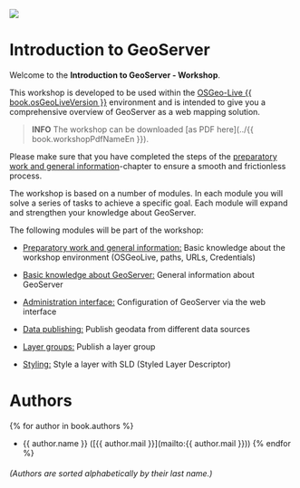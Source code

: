 ![](./assets/geoserver-logo.png)

# Introduction to GeoServer

Welcome to the **Introduction to GeoServer - Workshop**.

This workshop is developed to be used within the [OSGeo-Live {{ book.osGeoLiveVersion }}](https://live.osgeo.org) environment and is intended to give you a comprehensive overview of GeoServer as a web mapping solution.

> **INFO**
> The workshop can be downloaded [as PDF here](../{{ book.workshopPdfNameEn }}).

Please make sure that you have completed the steps of the
[preparatory work and general information](environment/README.md)-chapter to ensure a smooth and frictionless process.

The workshop is based on a number of modules. In each module you will solve a series of tasks to achieve a specific goal. Each module will expand and strengthen your knowledge about GeoServer.

The following modules will be part of the workshop:

* [Preparatory work and general information:](environment/README.md)
Basic knowledge about the workshop environment (OSGeoLive, paths, URLs, Credentials)

* [Basic knowledge about GeoServer:](basics/README.md)
General information about GeoServer

* [Administration interface:](ui/README.md)
Configuration of GeoServer via the web interface

* [Data publishing:](data/README.md)
Publish geodata from different data sources

* [Layer groups:](group/README.md)
Publish a layer group

* [Styling:](styling/README.md)
Style a layer with SLD (Styled Layer Descriptor)

# Authors

{% for author in book.authors %}
  - {{ author.name }} ([{{ author.mail }}](mailto:{{ author.mail }}))
{% endfor %} <!--alle Autoren aktuell?-->

###### (Authors are sorted alphabetically by their last name.)
